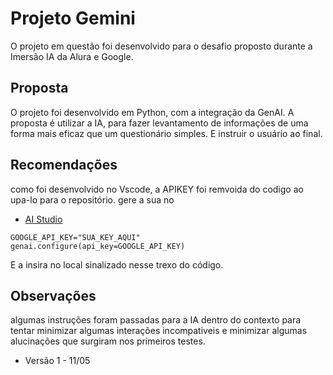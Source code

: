 # Projeto Gemini
O projeto em questão foi desenvolvido para o desafio proposto durante a Imersão IA da Alura e Google.


## Proposta
O projeto foi desenvolvido em Python, com a integração da GenAI. A proposta é utilizar a IA, para fazer levantamento de informações de uma forma mais eficaz que um questionário simples. E instruir o usuário ao final.

## Recomendações
como foi desenvolvido no Vscode, a APIKEY foi remvoida do codigo ao upa-lo para o repositório. gere a sua no

- [AI Studio](https://aistudio.google.com/)

```
GOOGLE_API_KEY="SUA_KEY_AQUI"
genai.configure(api_key=GOOGLE_API_KEY)
```
E a insira no local sinalizado nesse trexo do código.

## Observações
algumas instruções foram passadas para a IA dentro do contexto para tentar minimizar algumas interações incompativeis e minimizar algumas alucinações que surgiram nos primeiros testes.


- Versão 1 - 11/05
